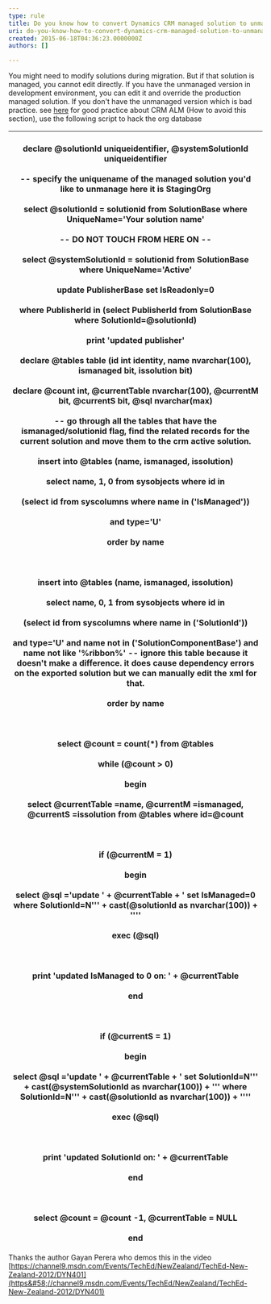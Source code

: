 ```yaml
---
type: rule
title: Do you know how to convert Dynamics CRM managed solution to unmanaged
uri: do-you-know-how-to-convert-dynamics-crm-managed-solution-to-unmanaged
created: 2015-06-18T04:36:23.0000000Z
authors: []

---
```


 You might need to modify solutions during migration. But if that solution is managed, you cannot edit directly. If you have the unmanaged version in development environment, you can edit it and override the production managed solution. 
If you don't have the unmanaged version which is bad practice. see [her​e](http&#58;//community.adxstudio.com/blogs/shan/2014-01-17-converting-crm-solutions-from-managed-to-unmanaged/) for good practice about CRM ALM (How to avoid this section), use the following script to hack the org database


| ​<br>declare @solutionId uniqueidentifier, @systemSolutionId uniqueidentifier<br> <br>-- specify the uniquename of the managed solution you'd like to unmanage here it is StagingOrg<br> <br>select @solutionId = solutionid from SolutionBase where UniqueName='Your solution name'<br> <br>-- DO NOT TOUCH FROM HERE ON --<br> <br>select @systemSolutionId = solutionid from SolutionBase where UniqueName='Active'<br> <br>update PublisherBase set IsReadonly=0<br> <br>where PublisherId in (select PublisherId from SolutionBase where SolutionId=@solutionId)<br> <br>print 'updated publisher'<br>  <br>declare @tables table (id int identity, name nvarchar(100), ismanaged bit, issolution bit)<br> <br>declare @count int, @currentTable nvarchar(100), @currentM bit, @currentS bit, @sql nvarchar(max)<br> <br>-- go through all the tables that have the ismanaged/solutionid flag, find the related records for the current solution and move them to the crm active solution.<br> <br>insert into @tables (name, ismanaged, issolution)<br> <br>select name, 1, 0 from sysobjects where id in<br> <br>(select id from syscolumns where name in ('IsManaged'))<br> <br>and type='U'<br> <br>order by name<br> <br><br> <br>insert into @tables (name, ismanaged, issolution)<br> <br>select name, 0, 1 from sysobjects where id in<br> <br>(select id from syscolumns where name in ('SolutionId'))<br> <br>and type='U' and name not in ('SolutionComponentBase') and name not like '%ribbon%' -- ignore this table because it doesn't make a difference. it does cause dependency errors on the exported solution but we can manually edit the xml for that.<br> <br>order by name<br> <br><br> <br>select @count = count(\*) from @tables<br> <br>while (@count &gt; 0)<br> <br>begin<br> <br>select @currentTable =name, @currentM =ismanaged, @currentS =issolution from @tables where id=@count<br> <br><br> <br>if (@currentM = 1)<br> <br>begin<br> <br>select @sql ='update ' + @currentTable + ' set IsManaged=0 where SolutionId=N''' + cast(@solutionId as nvarchar(100)) + ''''<br> <br>exec (@sql)<br> <br><br> <br>print 'updated IsManaged to 0 on: ' + @currentTable<br> <br>end<br> <br><br> <br>if (@currentS = 1)<br> <br>begin<br> <br>select @sql ='update ' + @currentTable + ' set SolutionId=N''' + cast(@systemSolutionId as nvarchar(100)) + ''' where SolutionId=N''' + cast(@solutionId as nvarchar(100)) + ''''<br> <br>exec (@sql)<br> <br><br> <br>print 'updated SolutionId on: ' + @currentTable<br> <br>end<br> <br><br> <br>select @count = @count -1, @currentTable = NULL<br> <br>end<br>  |
| --- |



Thanks the author Gayan Perera who demos this in the video [https://channel9.msdn.com/Events/TechEd/NewZealand/TechEd-New-Zealand-2012/DYN401](https&#58;//channel9.msdn.com/Events/TechEd/NewZealand/TechEd-New-Zealand-2012/DYN401)
